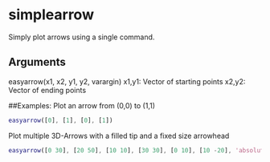 # simplearrow

Simply plot arrows using a single command.

## Arguments
easyarrow(x1, x2, y1, y2, varargin)
x1,y1: Vector of starting points
x2,y2: Vector of ending points

##Examples:
Plot an arrow from (0,0) to (1,1)
```matlab
easyarrow([0], [1], [0], [1])
```

Plot multiple 3D-Arrows with a filled tip and a fixed size arrowhead
```matlab
easyarrow([0 30], [20 50], [10 10], [30 30], [0 10], [10 -20], 'absolutelength', 10, 'solid', 1)
```

